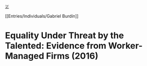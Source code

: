[🇿](zotero://select/groups/4587578/items/G3YCY6ET)

[[Entries/Individuals/Gabriel Burdín]] 
# Equality Under Threat by the Talented: Evidence from Worker-Managed Firms (2016)


